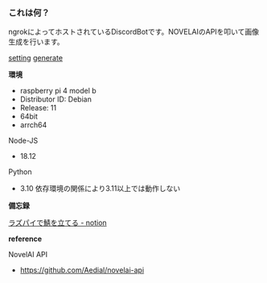 ### これは何？

ngrokによってホストされているDiscordBotです。NOVELAIのAPIを叩いて画像生成を行います。

[setting](./gif/setting.gif) [generate](./gif/generate.gif)

**環境**

- raspberry pi 4 model b
- Distributor ID: Debian
- Release:  11
- 64bit
- arrch64

Node-JS
- 18.12

Python
- 3.10
依存環境の関係により3.11以上では動作しない


**備忘録**

[ラズパイで鯖を立てる - notion](https://eastern-scapula-62e.notion.site/2f4819e6d1a04cf9afa80aa0ecb90a88)

**reference**

NovelAI API
- https://github.com/Aedial/novelai-api
